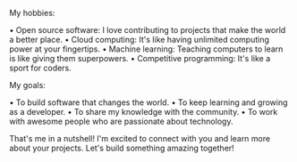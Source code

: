 My hobbies:

• Open source software: I love contributing to projects that make the world a better place.
• Cloud computing: It's like having unlimited computing power at your fingertips.
• Machine learning: Teaching computers to learn is like giving them superpowers.
• Competitive programming: It's like a sport for coders.

My goals:

• To build software that changes the world.
• To keep learning and growing as a developer.
• To share my knowledge with the community.
• To work with awesome people who are passionate about technology.

That's me in a nutshell! I'm excited to connect with you and learn more about your projects. Let's build something amazing together!
